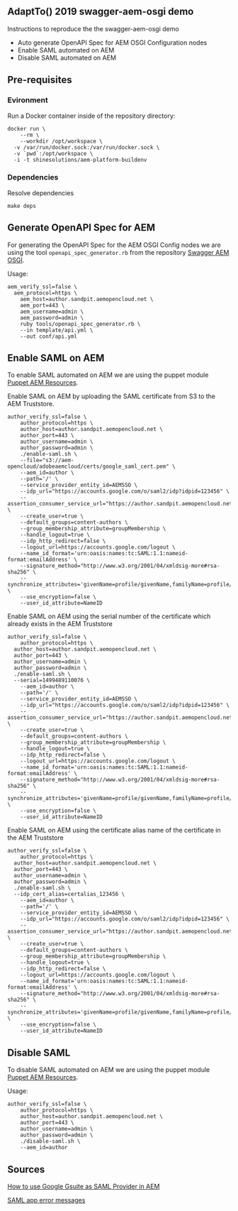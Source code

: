 AdaptTo() 2019 swagger-aem-osgi demo
---------------------

Instructions to reproduce the the swagger-aem-osgi demo

* Auto generate OpenAPI Spec for AEM OSGI Configuration nodes
* Enable SAML automated on AEM
* Disable SAML automated on AEM


## Pre-requisites
### Evironment
Run a Docker container inside of the repository directory:
```
docker run \
	--rm \
	--workdir /opt/workspace \
  -v /var/run/docker.sock:/var/run/docker.sock \
  -v `pwd`:/opt/workspace \
  -i -t shinesolutions/aem-platform-buildenv
```
### Dependencies
Resolve dependencies
```
make deps
```

## Generate OpenAPI Spec for AEM

For generating the OpenAPI Spec for the AEM OSGI Config nodes we are using the tool `openapi_spec_generator.rb` from the repository [Swagger AEM OSGI](https://github.com/shinesolutions/swagger-aem-osgi).

Usage:
```
aem_verify_ssl=false \
  aem_protocol=https \
	aem_host=author.sandpit.aemopencloud.net \
	aem_port=443 \
	aem_username=admin \
	aem_password=admin \
	ruby tools/openapi_spec_generator.rb \
	--in template/api.yml \
	--out conf/api.yml
```
## Enable SAML on AEM

To enable SAML automated on AEM we are using the puppet module  [Puppet AEM Resources](https://github.com/shinesolutions/puppet-aem-resources).

Enable SAML on AEM by uploading the SAML certificate from S3 to the AEM Truststore.

```
author_verify_ssl=false \
	author_protocol=https \
	author_host=author.sandpit.aemopencloud.net \
	author_port=443 \
	author_username=admin \
	author_password=admin \
	./enable-saml.sh \
	--file="s3://aem-opencloud/adobeaemcloud/certs/google_saml_cert.pem" \
	--aem_id=author \
	--path='/' \
	--service_provider_entity_id=AEMSSO \
	--idp_url="https://accounts.google.com/o/saml2/idp?idpid=123456" \
	--assertion_consumer_service_url="https://author.sandpit.aemopencloud.net:443/saml_login" \
	--create_user=true \
	--default_groups=content-authors \
	--group_membership_attribute=groupMembership \
	--handle_logout=true \
	--idp_http_redirect=false \
	--logout_url=https://accounts.google.com/logout \
	--name_id_format='urn:oasis:names:tc:SAML:1.1:nameid-format:emailAddress' \
	--signature_method="http://www.w3.org/2001/04/xmldsig-more#rsa-sha256" \
	--synchronize_attributes='givenName=profile/givenName,familyName=profile/familyName,mail=profile/email' \
	--use_encryption=false \
	--user_id_attribute=NameID
```

Enable SAML on AEM using the serial number of the certificate which already exists in the AEM Truststore

```
author_verify_ssl=false \
	author_protocol=https \
  author_host=author.sandpit.aemopencloud.net \
  author_port=443 \
  author_username=admin \
  author_password=admin \
  ./enable-saml.sh \
  --serial=1499489110076 \
	--aem_id=author \
	--path='/' \
	--service_provider_entity_id=AEMSSO \
	--idp_url="https://accounts.google.com/o/saml2/idp?idpid=123456" \
	--assertion_consumer_service_url="https://author.sandpit.aemopencloud.net:443/saml_login" \
	--create_user=true \
	--default_groups=content-authors \
	--group_membership_attribute=groupMembership \
	--handle_logout=true \
	--idp_http_redirect=false \
	--logout_url=https://accounts.google.com/logout \
	--name_id_format='urn:oasis:names:tc:SAML:1.1:nameid-format:emailAddress' \
	--signature_method="http://www.w3.org/2001/04/xmldsig-more#rsa-sha256" \
	--synchronize_attributes='givenName=profile/givenName,familyName=profile/familyName,mail=profile/email' \
	--use_encryption=false \
	--user_id_attribute=NameID
```

Enable SAML on AEM using the certificate alias name of the certificate in the AEM Truststore

```
author_verify_ssl=false \
	author_protocol=https \
  author_host=author.sandpit.aemopencloud.net \
  author_port=443 \
  author_username=admin \
  author_password=admin \
  ./enable-saml.sh \
  --idp_cert_alias=certalias_123456 \
	--aem_id=author \
	--path='/' \
	--service_provider_entity_id=AEMSSO \
	--idp_url="https://accounts.google.com/o/saml2/idp?idpid=123456" \
	--assertion_consumer_service_url="https://author.sandpit.aemopencloud.net:443/saml_login" \
	--create_user=true \
	--default_groups=content-authors \
	--group_membership_attribute=groupMembership \
	--handle_logout=true \
	--idp_http_redirect=false \
	--logout_url=https://accounts.google.com/logout \
	--name_id_format='urn:oasis:names:tc:SAML:1.1:nameid-format:emailAddress' \
	--signature_method="http://www.w3.org/2001/04/xmldsig-more#rsa-sha256" \
	--synchronize_attributes='givenName=profile/givenName,familyName=profile/familyName,mail=profile/email' \
	--use_encryption=false \
	--user_id_attribute=NameID
```

## Disable SAML

To disable SAML automated on AEM we are using the puppet module  [Puppet AEM Resources](https://github.com/shinesolutions/puppet-aem-resources).

Usage:
```
author_verify_ssl=false \
	author_protocol=https \
	author_host=author.sandpit.aemopencloud.net \
	author_port=443 \
	author_username=admin \
	author_password=admin \
	./disable-saml.sh \
	--aem_id=author
```

## Sources
[How to use Google Gsuite as SAML Provider in AEM](https://pillpall.github.io/aem/2019/05/05/Google-Gsuite-as-SAML-provider-in-AEM.html)

[SAML app error messages](https://support.google.com/a/answer/6301076?hl=en)
